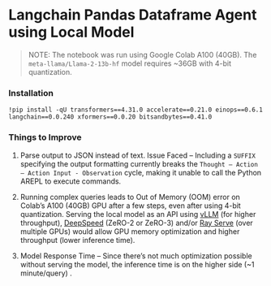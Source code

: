 # Langchain Pandas Dataframe Agent using Local Model

> NOTE: The notebook was run using Google Colab A100 (40GB). The `meta-llama/Llama-2-13b-hf` model requires ~36GB with 4-bit quantization.

### Installation

```
!pip install -qU transformers==4.31.0 accelerate==0.21.0 einops==0.6.1 langchain==0.0.240 xformers==0.0.20 bitsandbytes==0.41.0

```

### Things to Improve

1.	Parse output to JSON instead of text.
Issue Faced – Including a `SUFFIX` specifying the output formatting currently breaks the `Thought – Action – Action Input - Observation` cycle, making it unable to call the Python AREPL to execute commands. 

2.	Running complex queries leads to Out of Memory (OOM) error on Colab’s A100 (40GB) GPU after a few steps, even after using 4-bit quantization. Serving the local model as an API using [vLLM](https://github.com/vllm-project/vllm) (for higher throughput), [DeepSpeed](https://www.deepspeed.ai/) (ZeRO-2 or ZeRO-3) and/or [Ray Serve](https://docs.ray.io/en/latest/serve/index.html) (over multiple GPUs) would allow GPU memory optimization and higher throughput (lower inference time).

3.	Model Response Time – Since there’s not much optimization possible without serving the model, the inference time is on the higher side (~1 minute/query) .
